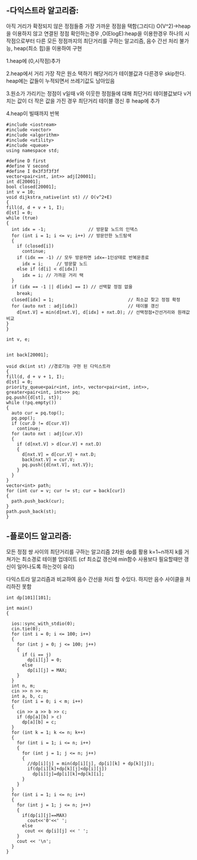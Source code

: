 -다익스트라 알고리즘:
-
아직 거리가 확정되지 않은 정점들중 가장 가까운 정점을 택함(그리디)    O(V^2)->heap을 이용하지 않고 연결된 정점 확인하는경우   ,O(ElogE):heap을 이용한경우 
하나의 시작점으로부터 다른 모든 정점까지의 최단거리를 구하는 알고리즘, 음수 간선 처리 불가능, heap(최소 힙)을 이용하여 구현 

  1.heap에 (0,시작점)추가 

  2.heap에서 거리 가장 작은 원소 택하기 해당거리가 테이블값과 다른경우 skip한다. heap에는 값들이 누적되면서 쓰레기값도 남아있음 

  3.원소가 가리키는 정점이 v일때 v와 이웃한 정점들에 대해 최단거리 테이블값보다 v거치는 값이 더 작은 값을 가진 경우 최단거리 테이블 갱신 후 heap에 추가 

  4.heap이 빌때까지 반복 
  ```
#include <iostream>
#include <vector>
#include <algorithm>
#include <utility>
#include <queue>
using namespace std;

#define D first
#define V second
#define I 0x3f3f3f3f
vector<pair<int, int>> adj[20001];
int d[20001];
bool closed[20001];
int v = 10;
void dijkstra_native(int st) // O(v^2+E)
{
  fill(d, d + v + 1, I);
  d[st] = 0;
  while (true)
  {
    int idx = -1;                // 방문할 노드의 인덱스
    for (int i = 1; i <= v; i++) // 방문안한 노드탐색
    {
      if (closed[i])
        continue;
      if (idx == -1) // 모두 방문하면 idx=-1인상태로 반복문종료
        idx = i;     // 방문할 노드
      else if (d[i] < d[idx])
        idx = i; // 가까운 거리 택
    }
    if (idx == -1 || d[idx] == I) // 선택할 정점 없을
      break;
    closed[idx] = 1;                            // 최소값 찾고 정점 확정
    for (auto nxt : adj[idx])                   // 테이블 갱신
      d[nxt.V] = min(d[nxt.V], d[idx] + nxt.D); // 선택정점+간선거리와 원래값 비교
  }
}

int v, e;


int back[20001];

void dk(int st) //경로기능 구현 된 다익스트라 
{
  fill(d, d + v + 1, I);
  d[st] = 0;
  priority_queue<pair<int, int>, vector<pair<int, int>>, greater<pair<int, int>>> pq;
  pq.push({d[st], st});
  while (!pq.empty())
  {
    auto cur = pq.top();
    pq.pop();
    if (cur.D != d[cur.V])
      continue;
    for (auto nxt : adj[cur.V])
    {
      if (d[nxt.V] > d[cur.V] + nxt.D)
      {
        d[nxt.V] = d[cur.V] + nxt.D;
        back[nxt.V] = cur.V;
        pq.push({d[nxt.V], nxt.V});
      }
    }
  }
  vector<int> path;
  for (int cur = v; cur != st; cur = back[cur])
  {
    path.push_back(cur);
  }
  path.push_back(st);
}
```
-플로이드 알고리즘: 
-
모든 정점 쌍 사이의 최단거리를 구하는 알고리즘 2차원 dp를 활용 k=1~n까지 k를 거쳐가는 최소경로 테이블 업데이트  (cf 최소값 갱신에 min함수 사용보다 필요할때만 갱신이 일어나도록 하는것이 유리)

 다익스트라 알고리즘과 비교하여 음수 간선을 처리 할 수있다. 하지만 음수 사이클을 처리하진 못함 

```
int dp[101][101];

int main()
{

  ios::sync_with_stdio(0);
  cin.tie(0);
  for (int i = 0; i <= 100; i++)
  {
    for (int j = 0; j <= 100; j++)
    {
      if (i == j)
        dp[i][j] = 0;
      else
        dp[i][j] = MAX;
    }
  }
  int n, m;
  cin >> n >> m;
  int a, b, c;
  for (int i = 0; i < m; i++)
  {
    cin >> a >> b >> c;
    if (dp[a][b] > c)
      dp[a][b] = c;
  }
  for (int k = 1; k <= n; k++)
  {
    for (int i = 1; i <= n; i++)
    {
      for (int j = 1; j <= n; j++)
      {
        //dp[i][j] = min(dp[i][j], dp[i][k] + dp[k][j]);
        if(dp[i][k]+dp[k][j]<dp[i][j])
          dp[i][j]=dp[i][k]+dp[k][i];
      }
    }
  }
  for (int i = 1; i <= n; i++)
  {
    for (int j = 1; j <= n; j++)
    {
      if(dp[i][j]==MAX)
        cout<<'0'<<' ';
      else
       cout << dp[i][j] << ' ';
    }
    cout << '\n';
  }
}

```






